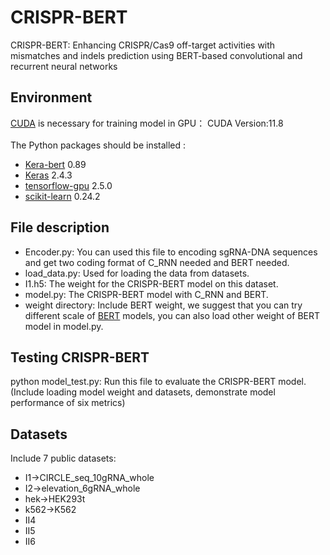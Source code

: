 # CRISPR-BERT
CRISPR-BERT: Enhancing CRISPR/Cas9 off-target activities with mismatches and indels prediction using BERT-based convolutional and recurrent neural networks
## Environment
[CUDA](https://developer.nvidia.com/cuda-toolkit) is necessary for training model in GPU：
CUDA Version:11.8<br>
<br>
The Python packages should be installed :<br>
* [Kera-bert](https://github.com/CyberZHG/keras-bert) 0.89
* [Keras](https://keras.io/) 2.4.3
* [tensorflow-gpu](https://www.tensorflow.org/install/pip) 2.5.0
* [scikit-learn](https://scikit-learn.org/stable/) 0.24.2
## File description
* Encoder.py: You can used this file to encoding sgRNA-DNA sequences and get two coding format of C_RNN needed and BERT needed.<br>
* load_data.py: Used for loading the data from datasets.
* I1.h5: The weight for the CRISPR-BERT model on this dataset.
* model.py: The CRISPR-BERT model with C_RNN and BERT.
* weight directory: Include BERT weight, we suggest that you can try different scale of [BERT](https://github.com/google-research/bert) models, you can also load other weight of BERT model in model.py.
## Testing CRISPR-BERT
python model_test.py: Run this file to evaluate the CRISPR-BERT model. (Include loading model weight and datasets, demonstrate model performance of six metrics)<br>
## Datasets 
Include 7 public datasets:
* I1->CIRCLE_seq_10gRNA_whole
* I2->elevation_6gRNA_whole
* hek->HEK293t
* k562->K562
* II4
* II5
* II6
